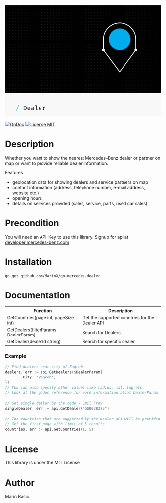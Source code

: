 ![Mercedes-Benz Dealer API library for go](daimler_dealer.png)

[![GoDoc](https://img.shields.io/badge/godoc-reference-blue.svg?style=flat)](https://godoc.org/github.com/MarinX/go-mercedes-dealer)
[![License MIT](https://img.shields.io/badge/license-MIT-lightgrey.svg?style=flat)](LICENSE)


# Description
Whether you want to show the nearest Mercedes–Benz dealer or partner on map or want to provide reliable dealer information.

Features
* geolocation data for showing dealers and service partners on map
* contact information (address, telephone number, e-mail address, website etc.)
* opening hours
* details on services provided (sales, service, parts, used car sales)


# Precondition
You will need an API-Key to use this library. Signup for api at [developer.mercedes-benz.com](https://developer.mercedes-benz.com)

# Installation
    go get github.com/MarinX/go-mercedes-dealer


# Documentation


<table>
<tr>
    <th>Function</th>
    <th>Description</th>
  </tr>
  <tr>
    <td>GetCountries(page int, pageSize int)</td>
    <td>Get the supported countries for the Dealer API</td>
  </tr>
  <tr>
    <td>GetDealers(filterParams DealerParam)</td>
    <td>Search for Dealers</td>
  </tr>
  <tr>
    <td>GetDealer(dealerId string)</td>
    <td>Search for specific dealer</td>
  </tr>
</table>

### Example
```go
// Find dealers near city of Zagreb
dealers, err := api.GetDealers(&DealerParam{
		City: "Zagreb",
})
// You can also specify other values like radius, lat, lng etc.
// Look at the godoc reference for more information about DealerParam

// Get single dealer by the code - Emil Frey
singleDealer, err := api.GetDealer("GS0038375")

// The countries that are supported by the Dealer API will be provided by the countries resource
// Get the first page with limit of 5 results
countries, err := api.GetCountries(1, 5)
```

# License
This library is under the MIT License

# Author
Marin Basic 

